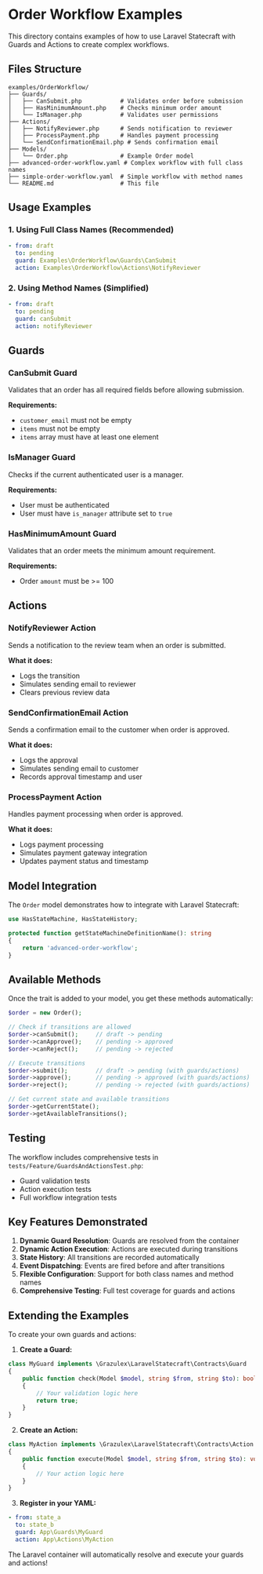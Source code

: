 # Order Workflow Examples

This directory contains examples of how to use Laravel Statecraft with Guards and Actions to create complex workflows.

## Files Structure

```
examples/OrderWorkflow/
├── Guards/
│   ├── CanSubmit.php           # Validates order before submission
│   ├── HasMinimumAmount.php    # Checks minimum order amount
│   └── IsManager.php           # Validates user permissions
├── Actions/
│   ├── NotifyReviewer.php      # Sends notification to reviewer
│   ├── ProcessPayment.php      # Handles payment processing
│   └── SendConfirmationEmail.php # Sends confirmation email
├── Models/
│   └── Order.php               # Example Order model
├── advanced-order-workflow.yaml # Complex workflow with full class names
├── simple-order-workflow.yaml  # Simple workflow with method names
└── README.md                   # This file
```

## Usage Examples

### 1. Using Full Class Names (Recommended)

```yaml
- from: draft
  to: pending
  guard: Examples\OrderWorkflow\Guards\CanSubmit
  action: Examples\OrderWorkflow\Actions\NotifyReviewer
```

### 2. Using Method Names (Simplified)

```yaml
- from: draft
  to: pending
  guard: canSubmit
  action: notifyReviewer
```

## Guards

### CanSubmit Guard
Validates that an order has all required fields before allowing submission.

**Requirements:**
- `customer_email` must not be empty
- `items` must not be empty
- `items` array must have at least one element

### IsManager Guard
Checks if the current authenticated user is a manager.

**Requirements:**
- User must be authenticated
- User must have `is_manager` attribute set to `true`

### HasMinimumAmount Guard
Validates that an order meets the minimum amount requirement.

**Requirements:**
- Order `amount` must be >= 100

## Actions

### NotifyReviewer Action
Sends a notification to the review team when an order is submitted.

**What it does:**
- Logs the transition
- Simulates sending email to reviewer
- Clears previous review data

### SendConfirmationEmail Action
Sends a confirmation email to the customer when order is approved.

**What it does:**
- Logs the approval
- Simulates sending email to customer
- Records approval timestamp and user

### ProcessPayment Action
Handles payment processing when order is approved.

**What it does:**
- Logs payment processing
- Simulates payment gateway integration
- Updates payment status and timestamp

## Model Integration

The `Order` model demonstrates how to integrate with Laravel Statecraft:

```php
use HasStateMachine, HasStateHistory;

protected function getStateMachineDefinitionName(): string
{
    return 'advanced-order-workflow';
}
```

## Available Methods

Once the trait is added to your model, you get these methods automatically:

```php
$order = new Order();

// Check if transitions are allowed
$order->canSubmit();     // draft -> pending
$order->canApprove();    // pending -> approved
$order->canReject();     // pending -> rejected

// Execute transitions
$order->submit();        // draft -> pending (with guards/actions)
$order->approve();       // pending -> approved (with guards/actions)
$order->reject();        // pending -> rejected (with guards/actions)

// Get current state and available transitions
$order->getCurrentState();
$order->getAvailableTransitions();
```

## Testing

The workflow includes comprehensive tests in `tests/Feature/GuardsAndActionsTest.php`:

- Guard validation tests
- Action execution tests
- Full workflow integration tests

## Key Features Demonstrated

1. **Dynamic Guard Resolution**: Guards are resolved from the container
2. **Dynamic Action Execution**: Actions are executed during transitions
3. **State History**: All transitions are recorded automatically
4. **Event Dispatching**: Events are fired before and after transitions
5. **Flexible Configuration**: Support for both class names and method names
6. **Comprehensive Testing**: Full test coverage for guards and actions

## Extending the Examples

To create your own guards and actions:

1. **Create a Guard:**
```php
class MyGuard implements \Grazulex\LaravelStatecraft\Contracts\Guard
{
    public function check(Model $model, string $from, string $to): bool
    {
        // Your validation logic here
        return true;
    }
}
```

2. **Create an Action:**
```php
class MyAction implements \Grazulex\LaravelStatecraft\Contracts\Action
{
    public function execute(Model $model, string $from, string $to): void
    {
        // Your action logic here
    }
}
```

3. **Register in your YAML:**
```yaml
- from: state_a
  to: state_b
  guard: App\Guards\MyGuard
  action: App\Actions\MyAction
```

The Laravel container will automatically resolve and execute your guards and actions!

